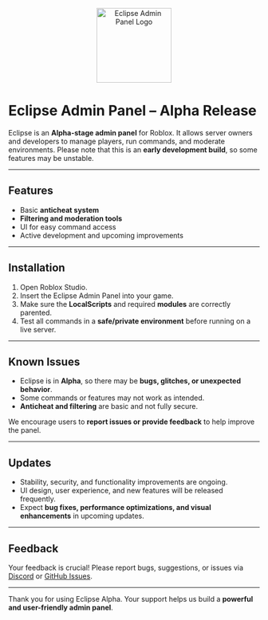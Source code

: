 <p align="center">
  <img src="https://i.imgur.com/09KdqWl.png" alt="Eclipse Admin Panel Logo" width="150"/>
</p>

# Eclipse Admin Panel – Alpha Release

Eclipse is an **Alpha-stage admin panel** for Roblox. It allows server owners and developers to manage players, run commands, and moderate environments. Please note that this is an **early development build**, so some features may be unstable.

---

## Features
- Basic **anticheat system**
- **Filtering and moderation tools**
- UI for easy command access
- Active development and upcoming improvements

---

## Installation
1. Open Roblox Studio.
2. Insert the Eclipse Admin Panel into your game.
3. Make sure the **LocalScripts** and required **modules** are correctly parented.
4. Test all commands in a **safe/private environment** before running on a live server.

---

## Known Issues
- Eclipse is in **Alpha**, so there may be **bugs, glitches, or unexpected behavior**.
- Some commands or features may not work as intended.
- **Anticheat and filtering** are basic and not fully secure.

We encourage users to **report issues or provide feedback** to help improve the panel.

---

## Updates
- Stability, security, and functionality improvements are ongoing.
- UI design, user experience, and new features will be released frequently.
- Expect **bug fixes, performance optimizations, and visual enhancements** in upcoming updates.

---

## Feedback
Your feedback is crucial! Please report bugs, suggestions, or issues via [Discord](#) or [GitHub Issues](#).

---

Thank you for using Eclipse Alpha. Your support helps us build a **powerful and user-friendly admin panel**.
